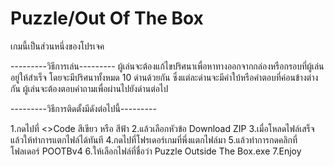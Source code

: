 # Puzzle/Out Of The Box
 
เกมนี้เป็นส่วนหนึ่งของโปรเจค

---------วิธีการเล่น---------
ผู้เล่นจะต้องแก้ไขปริศนาเพื่อหาทางออกจากกล่องหรือกรอบที่ผู้เล่นอยู่ให้สำเร็จ โดยจะมีปริศนาทั้งหมด 10 ด่านด้วยกัน ซึ่งแต่ละด่านจะมีคำใบ้หรือคำตอบที่ค่อนข้างต่างกัน ผู้เล่นจะต้องตอบคำถามเพื่อผ่านไปยังด่านต่อไป


---------วิธีการติดตั้งมีดังต่อไปนี้---------

1.กดไปที่ <>Code สีเขียว หรือ สีฟ้า
2.แล้วเลือกหัวข้อ Download ZIP
3.เมื่อโหลดไฟล์เสร็จแล้วให้ทำการแตกไฟล์ได้ทันที
4.กดไปที่โฟรเดอร์เกมที่พึ่งแตกไฟล์มา
5.แล้วทำการกดคลิกที่โฟลเดอร์ POOTBv4
6.ให้เลือกไฟล์ที่ชื่อว่า Puzzle Outside The Box.exe
7.Enjoy
